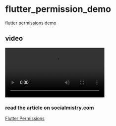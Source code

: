 # flutter_permission_demo

flutter permissions demo

## video
<video src="https://github.com/zaid-kamil/flutter_permission_demo/blob/master/video/video.webm" width="320" controls preload></video>

### read the article on socialmistry.com
[Flutter Permissions](https://socialmistry.com/flutter-permissions/)